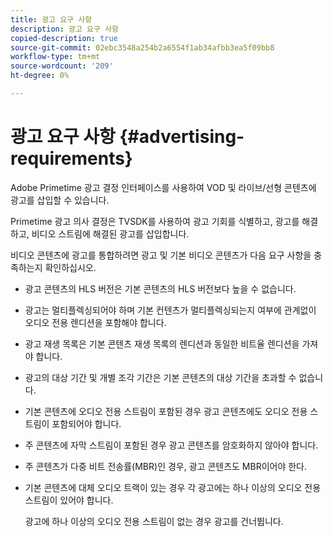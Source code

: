 ```yaml
---
title: 광고 요구 사항
description: 광고 요구 사항
copied-description: true
source-git-commit: 02ebc3548a254b2a6554f1ab34afbb3ea5f09bb8
workflow-type: tm+mt
source-wordcount: '209'
ht-degree: 0%

---
```


# 광고 요구 사항 {#advertising-requirements}

Adobe Primetime 광고 결정 인터페이스를 사용하여 VOD 및 라이브/선형 콘텐츠에 광고를 삽입할 수 있습니다.

Primetime 광고 의사 결정은 TVSDK를 사용하여 광고 기회를 식별하고, 광고를 해결하고, 비디오 스트림에 해결된 광고를 삽입합니다.

비디오 콘텐츠에 광고를 통합하려면 광고 및 기본 비디오 콘텐츠가 다음 요구 사항을 충족하는지 확인하십시오.

* 광고 콘텐츠의 HLS 버전은 기본 콘텐츠의 HLS 버전보다 높을 수 없습니다.
* 광고는 멀티플렉싱되어야 하며 기본 컨텐츠가 멀티플렉싱되는지 여부에 관계없이 오디오 전용 렌디션을 포함해야 합니다.
* 광고 재생 목록은 기본 콘텐츠 재생 목록의 렌디션과 동일한 비트율 렌디션을 가져야 합니다.
* 광고의 대상 기간 및 개별 조각 기간은 기본 콘텐츠의 대상 기간을 초과할 수 없습니다.
* 기본 콘텐츠에 오디오 전용 스트림이 포함된 경우 광고 콘텐츠에도 오디오 전용 스트림이 포함되어야 합니다.
* 주 콘텐츠에 자막 스트림이 포함된 경우 광고 콘텐츠를 암호화하지 않아야 합니다.
* 주 콘텐츠가 다중 비트 전송률(MBR)인 경우, 광고 콘텐츠도 MBR이어야 한다.
* 기본 콘텐츠에 대체 오디오 트랙이 있는 경우 각 광고에는 하나 이상의 오디오 전용 스트림이 있어야 합니다.

  광고에 하나 이상의 오디오 전용 스트림이 없는 경우 광고를 건너뜁니다.
